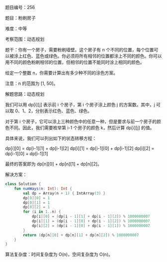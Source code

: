 题目编号：256

题目：粉刷房子

难度：中等

考察范围：动态规划

题干：你有一个房子，需要粉刷墙壁。这个房子有 n 个不同的位置，每个位置可以被涂上红色、蓝色或绿色。你必须将所有相邻的位置都涂上不同的颜色。你可以用不同的颜色粉刷相邻的位置，但相邻的位置不能同时涂上相同的颜色。

给定一个整数 n，你需要计算出有多少种不同的涂色方案。

注意：n 的范围为 [1, 50]。

解题思路：动态规划

我们可以用 dp[i][j] 表示前 i 个房子，第 i 个房子涂上颜色 j 的方案数。其中，j 可以取 0、1、2，分别表示红色、蓝色、绿色。

对于第 i 个房子，它可以涂上三种颜色中的任意一种，但是要求与前一个房子的颜色不同。因此，我们需要枚举第 i-1 个房子的颜色 k，然后计算 dp[i][j] 的值。

具体来说，我们可以列出如下的状态转移方程：

dp[i][0] = dp[i-1][1] + dp[i-1][2]
dp[i][1] = dp[i-1][0] + dp[i-1][2]
dp[i][2] = dp[i-1][0] + dp[i-1][1]

最终的答案即为 dp[n][0] + dp[n][1] + dp[n][2]。

解决方案：

```kotlin
class Solution {
    fun numWays(n: Int): Int {
        val dp = Array(n + 1) { IntArray(3) }
        dp[0][0] = 1
        dp[0][1] = 1
        dp[0][2] = 1
        for (i in 1..n) {
            dp[i][0] = (dp[i - 1][1] + dp[i - 1][2]) % 1000000007
            dp[i][1] = (dp[i - 1][0] + dp[i - 1][2]) % 1000000007
            dp[i][2] = (dp[i - 1][0] + dp[i - 1][1]) % 1000000007
        }
        return (dp[n][0] + dp[n][1] + dp[n][2]) % 1000000007
    }
}
```

算法复杂度：时间复杂度为 O(n)，空间复杂度为 O(n)。